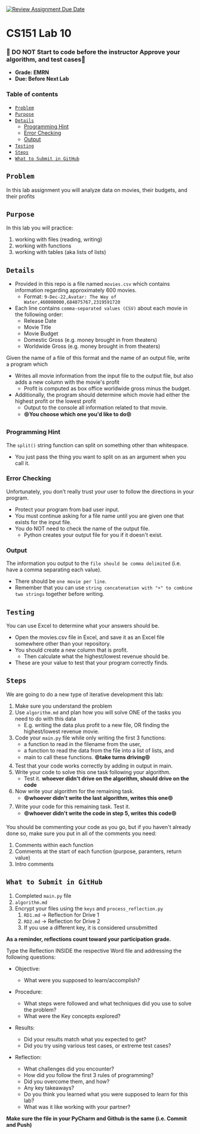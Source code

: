 [![Review Assignment Due Date](https://classroom.github.com/assets/deadline-readme-button-22041afd0340ce965d47ae6ef1cefeee28c7c493a6346c4f15d667ab976d596c.svg)](https://classroom.github.com/a/q01fVkoE)
<h1>CS151 Lab 10</h1>

 <h3>🔴 DO NOT Start to code before the instructor Approve your algorithm, and test cases🔴</h3>

- **Grade: EMRN**
- **Due: Before Next Lab**

<h3>Table of contents</h3>

  * [`Problem`](#problem)
  * [`Purpose`](#purpose)
  * [`Details`](#details)
    * [Programming Hint](#programming-hint)
    * [Error Checking](#error-checking)
    * [Output](#output)
  * [`Testing`](#testing)
  * [`Steps`](#steps)
  * [`What to Submit in GitHub`](#what-to-submit-in-github)


## `Problem`

In this lab assignment you will analyze data on movies, their budgets, and their profits

## `Purpose`

In this lab you will practice:

1. working with files (reading, writing)
2. working with functions
3. working with tables (aka lists of lists)

## `Details`

- Provided in this repo is a file named `movies.csv` which contains information regarding approximately 600 movies. 
  - Format: `9-Dec-22,Avatar: The Way of Water,460000000,684075767,2319591720`
- Each line contains `comma-separated values (CSV)` about each movie in the following order:
  * Release Date
  * Movie Title
  * Movie Budget
  * Domestic Gross (e.g. money brought in from theaters)
  * Worldwide Gross (e.g. money brought in from theaters)


Given the name of a file of this format and the name of an output file, write a program which
- Writes all movie information from the input file to the output file, but also adds a new column with the movie's profit 
  - Profit is computed as box office worldwide gross minus the budget. 
- Additionally, the program should determine which movie had either the highest profit or the lowest profit 
  - Output to the console all information related to that movie. 
  - 🟢**You choose which one you'd like to do**🟢

### Programming Hint

The `split()` string function can split on something other than whitespace. 
- You just pass the thing you want to split on as an argument when you call it.

### Error Checking
Unfortunately, you don’t really trust your user to follow the directions in your program.
- Protect your program from bad user input.  
- You must continue asking for a file name until you are given one that exists for the input file. 
- You do NOT need to check the name of the output file.
  - Python creates your output file for you if it doesn't exist.

### Output
The information you output to the `file should be comma delimited` (i.e. have a comma separating each value). 
- There should be `one movie per line`. 
- Remember that you can use `string concatenation with "+" to combine two strings` together before writing.

## `Testing`

You can use Excel to determine what your answers should be. 
- Open the movies.csv file in Excel, and save it as an Excel file somewhere other than your repository. 
- You should create a new column that is profit. 
  - Then calculate what the highest/lowest revenue should be. 
- These are your value to test that your program correctly finds.

## `Steps`

We are going to do a new type of iterative development this lab:

1. Make sure you understand the problem
2. Use `algorithm.md` and plan how you will solve ONE of the tasks you need to do with this data 
   - E.g. writing the data plus profit to a new file, OR finding the highest/lowest revenue movie. 
3. Code your `main.py` file while only writing the first 3 functions: 
   - a function to read in the filename from the user, 
   - a function to read the data from the file into a list of lists, and 
   - main to call these functions. 🟢**take turns driving**🟢
4. Test that your code works correctly by adding in output in main.
5. Write your code to solve this one task following your algorithm. 
   - Test it. **whoever didn't drive on the algorithm, should drive on the code**
6. Now write your algorithm for the remaining task.
   - 🟢**whoever didn't write the last algorithm, writes this one**🟢
7. Write your code for this remaining task. Test it. 
   - 🟢**whoever didn't write the code in step 5, writes this code**🟢

You should be commenting your code as you go, but if you haven't already done so, make sure you put in all of the comments you need:
1. Comments within each function
2. Comments at the start of each function (purpose, paramters, return value)
3. Intro comments


## `What to Submit in GitHub`

1. Completed `main.py` file  
2. `algorithm.md`
3. Encrypt your files using the `keys` and `process_reflection.py`
   1. `RD1.md` -> Reflection for Drive 1
   2. `RD2.md` -> Reflection for Drive 2
   3. If you use a different key, it is considered unsubmitted

**As a reminder, reflections count toward your participation grade.**

Type the Reflection INSIDE the respective Word file and addressing the following questions:

 - Objective:
   - What were you supposed to learn/accomplish?

 - Procedure:
   - What steps were followed and what techniques did you use to solve the problem?
   - What were the Key concepts explored?

 - Results:
   - Did your results match what you expected to get?
   - Did you try using various test cases, or extreme test cases?
  
 - Reflection:
   - What challenges did you encounter? 
   - How did you follow the first 3 rules of programming?
   - Did you overcome them, and how? 
   - Any key takeaways? 
   - Do you think you learned what you were supposed to learn for this lab? 
   - What was it like working with your partner?

**Make sure the file in your PyCharm and Github is the same (i.e. Commit and Push)**